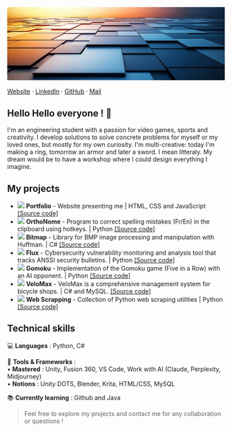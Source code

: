 <img src="img\banniere.png">

[Website](https://antoine-roucau.github.io/) · 
[LinkedIn](https://www.linkedin.com/in/antoine-roucau-682b1b157/) · 
[GitHub](https://github.com/Antoine-Roucau) ·
[Mail](mailto:abg.antoine.roucau@gmail.com)

## **Hello Hello everyone ! 👋**

I'm an engineering student with a passion for video games, sports and creativity. I develop solutions to solve concrete problems for myself or my loved ones, but mostly for my own curiosity. I'm multi-creative: today I'm making a ring, tomorrow an armor and later a sword. I mean litteraly. My dream would be to have a workshop where I could design everything I imagine.

## My projects 

* <img src="img\website.ico" width="20"> **Portfolio** - Website presenting me | HTML, CSS and JavaScript [[Source code]](https://github.com/Antoine-Roucau/Antoine-Roucau.github.io)
* <img src="img\orthonome.ico" width="20"> **OrthoNome** - Program to correct spelling mistakes (Fr/En) in the clipboard using hotkeys. | Python [[Source code]](https://github.com/Antoine-Roucau/OrthoNome)
* <img src="img\bitmap.ico" width="20"> **Bitmap** - Library for BMP image processing and manipulation with Huffman. | C# [[Source code]](https://github.com/Antoine-Roucau/Bitmap_Image)
* <img src="img\flux.ico" width="20"> **Flux** - Cybersecurity vulnerability monitoring and analysis tool that tracks ANSSI security bulletins. | Python [[Source code]](https://github.com/Antoine-Roucau/Flux_Analysis)
* <img src="img\gomoku.ico" width="20"> **Gomoku** - Implementation of the Gomoku game (Five in a Row) with an AI opponent. | Python [[Source code]](https://github.com/Antoine-Roucau/Gomoku_IA)
* <img src="img\velomax.ico" width="20"> **VeloMax** - VeloMax is a comprehensive management system for bicycle shops. | C# and MySQL. [[Source code]](https://github.com/Antoine-Roucau/VeloMax)
* <img src="img\scrapping.ico" width="20"> **Web Scrapping** - Collection of Python web scraping utilities | Python [[Source code]](https://github.com/Antoine-Roucau/Web_Scrapping)

## Technical skills

💻 **Languages** : Python, C#  

🔧 **Tools & Frameworks** :  
    • **Mastered** : Unity, Fusion 360, VS Code, Work with AI (Claude, Perplexity, Midjourney)<br>
    • **Notions** : Unity DOTS, Blender, Krita, HTML/CSS, MySQL

📚 **Currently learning** : Github and Java

> Feel free to explore my projects and contact me for any collaboration or questions !
